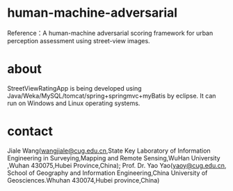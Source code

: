 # human-machine-adversarial
 Reference：A human-machine adversarial scoring framework for urban perception assessment using street-view images.
# about
 StreetViewRatingApp is being developed using Java/Weka/MySQL/tomcat/spring+springmvc+myBatis by eclipse. It can run on Windows and Linux operating systems.
# contact
 Jiale Wang(wangjiale@cug.edu.cn,State Key Laboratory of Information Engineering in Surveying,Mapping and Remote Sensing,WuHan University ,Wuhan 430075,Hubei Province,China);
 Prof. Dr. Yao Yao(yaoy@cug.edu.cn, School of Geography and Information Engineering,China University of Geosciences.Whuhan 430074,Hubei province,China)
